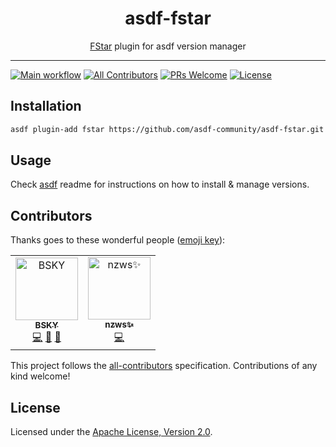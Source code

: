 <div align="center">
<h1>asdf-fstar</h1>
<span><a href="https://fstarprover.github.io">FStar</a> plugin for asdf version manager</span>
</div>
<hr />

[![Main workflow](https://github.com/asdf-community/asdf-fstar/workflows/Main%20workflow/badge.svg)](https://github.com/asdf-community/asdf-fstar/actions)
[![All Contributors](https://img.shields.io/badge/all_contributors-2-orange.svg?style=flat-square)](#contributors)
[![PRs Welcome](https://img.shields.io/badge/PRs-welcome-brightgreen.svg?style=flat-square)](http://makeapullrequest.com)
[![License](https://img.shields.io/github/license/asdf-community/asdf-fstar?style=flat-square&color=brightgreen)](https://github.com/asdf-community/asdf-fstar/blob/master/LICENSE)

## Installation

```bash
asdf plugin-add fstar https://github.com/asdf-community/asdf-fstar.git
```

## Usage

Check [asdf](https://github.com/asdf-vm/asdf) readme for instructions on how to
install & manage versions.

## Contributors

Thanks goes to these wonderful people
([emoji key](https://allcontributors.org/docs/en/emoji-key)):

<!-- ALL-CONTRIBUTORS-LIST:START - Do not remove or modify this section -->
<!-- prettier-ignore -->
<table>
  <tr>
    <td align="center"><a href="https://bsky.moe"><img src="https://avatars3.githubusercontent.com/u/38746192?v=4" width="100px;" alt="BSKY"/><br /><sub><b>BSKY</b></sub></a><br /><a href="https://github.com/asdf-community/asdf-fstar/commits?author=imbsky" title="Code">💻</a> <a href="https://github.com/asdf-community/asdf-fstar/commits?author=imbsky" title="Documentation">📖</a> <a href="#maintenance-imbsky" title="Maintenance">🚧</a></td>
    <td align="center"><a href="https://nzws.me"><img src="https://avatars0.githubusercontent.com/u/14953122?v=4" width="100px;" alt="nzws✨"/><br /><sub><b>nzws✨</b></sub></a><br /><a href="https://github.com/asdf-community/asdf-fstar/commits?author=nzws" title="Code">💻</a></td>
  </tr>
</table>

<!-- ALL-CONTRIBUTORS-LIST:END -->

This project follows the
[all-contributors](https://github.com/all-contributors/all-contributors)
specification. Contributions of any kind welcome!

## License

Licensed under the
[Apache License, Version 2.0](https://www.apache.org/licenses/LICENSE-2.0).
